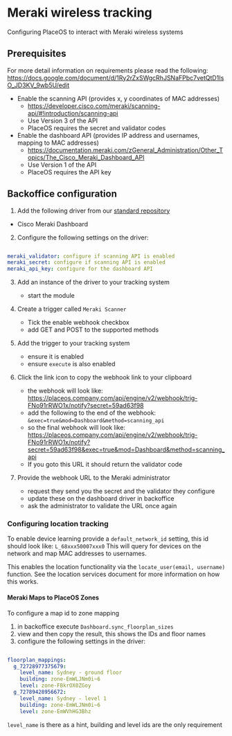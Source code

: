 # Meraki wireless tracking

Configuring PlaceOS to interact with Meraki wireless systems


## Prerequisites

For more detail information on requirements please read the following:
https://docs.google.com/document/d/1Ry2rZxSWgcRhJSNaFPbc7vetQtD1IsO_JD3KV_9wb5U/edit

* Enable the scanning API (provides x, y coordinates of MAC addresses)
  * https://developer.cisco.com/meraki/scanning-api/#!introduction/scanning-api
  * Use Version 3 of the API
  * PlaceOS requires the secret and validator codes
* Enable the dashboard API (provides IP address and usernames, mapping to MAC addresses)
  * https://documentation.meraki.com/zGeneral_Administration/Other_Topics/The_Cisco_Meraki_Dashboard_API
  * Use Version 1 of the API
  * PlaceOS requires the API key


## Backoffice configuration

1. Add the following driver from our [standard repository](https://github.com/PlaceOS/drivers)

* Cisco Meraki Dashboard

2. Configure the following settings on the driver:

```yaml

meraki_validator: configure if scanning API is enabled
meraki_secret: configure if scanning API is enabled
meraki_api_key: configure for the dashboard API

```

3. Add an instance of the driver to your tracking system
   * start the module

4. Create a trigger called `Meraki Scanner`
   * Tick the enable webhook checkbox
   * add GET and POST to the supported methods

5. Add the trigger to your tracking system
   * ensure it is enabled
   * ensure `execute` is also enabled

6. Click the link icon to copy the webhook link to your clipboard
   * the webhook will look like: https://placeos.company.com/api/engine/v2/webhook/trig-FNo91rRWO1x/notify?secret=59ad63f98
   * add the following to the end of the webhook: `&exec=true&mod=Dashboard&method=scanning_api`
   * so the final webhook will look like: https://placeos.company.com/api/engine/v2/webhook/trig-FNo91rRWO1x/notify?secret=59ad63f98&exec=true&mod=Dashboard&method=scanning_api
   * If you goto this URL it should return the validator code

7. Provide the webhook URL to the Meraki administrator
   * request they send you the secret and the validator they configure
   * update these on the dashboard driver in backoffice
   * ask the administrator to validate the URL once again


### Configuring location tracking

To enable device learning provide a `default_network_id` setting, this id should look like: `L_68xxx50007xxx0`
This will query for devices on the network and map MAC addresses to usernames.

This enables the location functionality via the `locate_user(email, username)` function.
See the location services document for more information on how this works.


#### Meraki Maps to PlaceOS Zones

To configure a map id to zone mapping

1. in backoffice execute `Dashboard.sync_floorplan_sizes`
2. view and then copy the result, this shows the IDs and floor names
3. configure the following settings in the driver:

```yaml

floorplan_mappings:
  g_72728977375679:
    level_name: Sydney - ground floor
    building: zone-EmWLJNm0i~6
    level: zone-FBkrOX0ZGoy
  g_72789428956672:
    level_name: Sydney - level 1
    building: zone-EmWLJNm0i~6
    level: zone-EmWVhHG3Bhz

```

`level_name` is there as a hint, building and level ids are the only requirement
